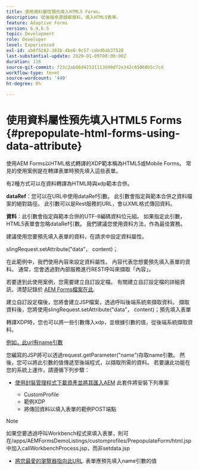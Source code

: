 ```yaml
---
title: 使用資料屬性預先填入HTML5 Forms。
description: 從後端來源擷取資料，填入HTML5表單。
feature: Adaptive Forms
version: 6.4,6.5
topic: Development
role: Developer
level: Experienced
exl-id: ab0f5282-383b-4be6-9c57-cded6ab37528
last-substantial-update: 2020-01-09T00:00:00Z
duration: 116
source-git-commit: f23c2ab86d42531113690df2e342c65060b5c7cd
workflow-type: tm+mt
source-wordcount: '449'
ht-degree: 0%

---
```


# 使用資料屬性預先填入HTML5 Forms {#prepopulate-html-forms-using-data-attribute}


使用AEM Forms以HTML格式轉譯的XDP範本稱為HTML5或Mobile Forms。 常見的使用案例是在轉譯表單時預先填入這些表單。

有2種方式可以在資料轉譯為HTML時與xdp範本合併。

**dataRef**：您可以在URL中使用dataRef引數。 此引數會指定與範本合併之資料檔案的絕對路徑。 此引數可以是Rest服務的URL，會以XML格式傳回資料。

**資料**：此引數會指定與範本合併的UTF-8編碼資料位元組。 如果指定此引數，HTML5表單會忽略dataRef引數。 我們建議您使用資料方法，作為最佳實務。

建議使用您要預先填入表單的資料，在請求中設定資料屬性。

slingRequest.setAttribute(&quot;data&quot;， content)；

在此範例中，我們使用內容來設定資料屬性。 內容代表您想要預先填入表單的資料。 通常，您會透過對內部服務進行REST呼叫來擷取「內容」。

若要達到此使用案例，您需要建立自訂設定檔。 有關建立自訂設定檔的詳細資訊，清楚記錄於 [AEM Forms檔案在此](https://helpx.adobe.com/aem-forms/6/html5-forms/custom-profile.html).

建立自訂設定檔後，您將會建立JSP檔案，透過呼叫後端系統來擷取資料。 擷取資料後，您將使用slingRequest.setAttribute(&quot;data&quot;， content)；預先填入表單

轉譯XDP時，您也可以將一些引數傳入xdp，並根據引數的值，從後端系統擷取資料。

[例如，此url有name引數](http://localhost:4502/content/dam/formsanddocuments/PrepopulateMobileForm.xdp/jcr:content?name=john)

您編寫的JSP將可以透過request.getParameter(&quot;name&quot;)存取name引數。 然後，您可以將此引數的值傳遞至後端程式，以擷取所需的資料。
若要讓此功能在您的系統上運作，請遵循下列步驟：

* [使用封裝管理程式下載資產並將其匯入AEM](assets/prepopulatemobileform.zip)
此套件將安裝下列專案

   * CustomProfile
   * 範例XDP
   * 將傳回資料以填入表單的範例POST端點

>[!NOTE]
>
>如果您要透過呼叫Workbench程式來填入表單，則可在/apps/AEMFormsDemoListings/customprofiles/PrepopulateForm/html.jsp中加入callWorkbenchProcess.jsp，而非setdata.jsp

* [將您最愛的瀏覽器指向此URL](http://localhost:4502/content/dam/formsanddocuments/PrepopulateMobileForm.xdp/jcr:content?name=Adobe%20Systems). 表單應預先填入name引數的值
